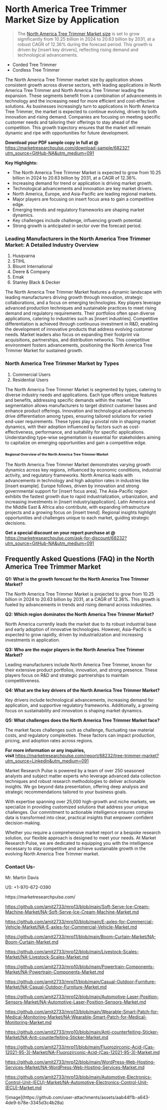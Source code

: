 <h1>North America Tree Trimmer Market&nbsp;Size by Application</h1><blockquote><p>The <a href="https://marketresearchpulse.com/download-sample/68232?utm_source=GitHub-NA&amp;utm_medium=091">North America Tree Trimmer Market size</a> is set to grow significantly from 10.25 billion in 2024 to 20.63 billion by 2031, at a robust CAGR of 12.36% during the forecast period. This growth is driven by [insert key drivers], reflecting rising demand and technological advancements.</p></blockquote><ul><li>Corded Tree Trimmer<li> Cordless Tree Trimmer</li></ul><p>The North America Tree Trimmer market size by application shows consistent growth across diverse sectors, with leading applications in North America Tree Trimmer and North America Tree Trimmer leading the expansion. These segments benefit from a combination of advancements in technology and the increasing need for more efficient and cost-effective solutions. As businesses increasingly turn to applications in North America Tree Trimmer, the market is expected to continue evolving, driven by both innovation and rising demand. Companies are focusing on meeting specific customer needs and tailoring their offerings to stay ahead of the competition. This growth trajectory ensures that the market will remain dynamic and ripe with opportunities for future development.</p><p><strong>Download your PDF sample copy in full at @ </strong><a href="https://marketresearchpulse.com/download-sample/68232?utm_source=GitHub-NA&amp;utm_medium=091">https://marketresearchpulse.com/download-sample/68232?utm_source=GitHub-NA&amp;utm_medium=091</a></p><p><strong>Key Highlights: </strong></p><ul><li>The North America Tree Trimmer Market is expected to grow from 10.25 billion in 2024 to 20.63 billion by 2031, at a CAGR of 12.36%.</li><li>Increasing demand for trend or application is driving market growth.</li><li>Technological advancements and innovation are key market drivers.</li><li>North America, Europe, and Asia-Pacific are leading regional markets.</li><li>Major players are focusing on insert focus area to gain a competitive edge.</li><li>Emerging trends and regulatory frameworks are shaping market dynamics.</li><li>Key challenges include challenge, influencing growth potential.</li><li>Strong growth is anticipated in sector over the forecast period.</li></ul><h3>Leading Manufacturers in the North America Tree Trimmer Market: A Detailed Industry Overview</h3><ol><li>Husqvarna</li><li>STIHL</li><li>Blount International</li><li>Deere & Company</li><li>Emak</li><li>Stanley Black & Decker</li></ol><div class="flex max-w-full flex-col flex-grow"><div class="min-h-8 text-message flex w-full flex-col items-end gap-2 whitespace-normal break-words [.text-message+&amp;]:mt-5" dir="auto" data-message-author-role="assistant" data-message-id="fd8432e4-4910-450d-b182-61b7bfb0a01f" data-message-model-slug="gpt-4o"><div class="flex w-full flex-col gap-1 empty:hidden first:pt-[3px]"><div class="markdown prose w-full break-words dark:prose-invert light"><p>The North America Tree Trimmer Market features a dynamic landscape with leading manufacturers driving growth through innovation, strategic collaborations, and a focus on emerging technologies. Key players leverage advanced production techniques and sustainable practices to meet rising demand and regulatory requirements. Their portfolios often span diverse applications, catering to industries such as [insert industries]. Competitive differentiation is achieved through continuous investment in R&amp;D, enabling the development of innovative products that address evolving customer needs. Market leaders also focus on expanding their footprint via acquisitions, partnerships, and distribution networks. This competitive environment fosters advancements, positioning the North America Tree Trimmer Market for sustained growth.</p></div></div></div></div><h3>North America Tree Trimmer Market by Types</h3><ol><li>Commercial Users<li> Residential Users</li></ol><div class="flex max-w-full flex-col flex-grow"><div class="min-h-8 text-message flex w-full flex-col items-end gap-2 whitespace-normal break-words [.text-message+&amp;]:mt-5" dir="auto" data-message-author-role="assistant" data-message-id="084470be-0bb7-4664-bddf-5156b4f41249" data-message-model-slug="gpt-4o-mini"><div class="flex w-full flex-col gap-1 empty:hidden first:pt-[3px]"><div class="markdown prose w-full break-words dark:prose-invert light"><p>The North America Tree Trimmer Market is segmented by types, catering to diverse industry needs and applications. Each type offers unique features and benefits, addressing specific demands within the market. The segmentation allows manufacturers to target distinct customer bases and enhance product offerings. Innovation and technological advancements drive differentiation among types, ensuring tailored solutions for varied end-user requirements. These types play a pivotal role in shaping market dynamics, with their adoption influenced by factors such as cost-effectiveness, performance, and suitability for specific applications. Understanding type-wise segmentation is essential for stakeholders aiming to capitalize on emerging opportunities and gain a competitive edge.</p></div></div></div></div><h3><span style="font-size: 11px;">Regional Overview of the North America Tree Trimmer Market</span></h3><div class="flex max-w-full flex-col flex-grow"><div class="min-h-8 text-message flex w-full flex-col items-end gap-2 whitespace-normal break-words [.text-message+&amp;]:mt-5" dir="auto" data-message-author-role="assistant" data-message-id="e9038762-ce64-4e30-91c9-9bd413514231" data-message-model-slug="gpt-4o-mini"><div class="flex w-full flex-col gap-1 empty:hidden first:pt-[3px]"><div class="markdown prose w-full break-words dark:prose-invert light"><p>The North America Tree Trimmer Market demonstrates varying growth dynamics across key regions, influenced by economic conditions, industrial activity, and regulatory frameworks. North America leads with advancements in technology and high adoption rates in industries like [insert example]. Europe follows, driven by innovation and strong governmental support for [insert focus area]. The Asia-Pacific region exhibits the fastest growth due to rapid industrialization, urbanization, and increasing investments in [insert industry/application]. Latin America and the Middle East &amp; Africa also contribute, with expanding infrastructure projects and a growing focus on [insert trend]. Regional insights highlight opportunities and challenges unique to each market, guiding strategic decisions.</p></div></div></div></div><p><strong>Get a special discount on your report purchase at @ </strong><a href="https://marketresearchpulse.com/ask-for-discount/68232?utm_source=GitHub-NA&amp;utm_medium=091">https://marketresearchpulse.com/ask-for-discount/68232?utm_source=GitHub-NA&amp;utm_medium=091</a></p><h2>Frequently Asked Questions (FAQ) in the North America Tree Trimmer Market</h2><p><strong>Q1: What is the growth forecast for the North America Tree Trimmer Market?</strong></p><p>The North America Tree Trimmer Market is projected to grow from 10.25 billion in 2024 to 20.63 billion by 2031, at a CAGR of 12.36%. This growth is fueled by advancements in trends and rising demand across industries.</p><p><strong>Q2: Which region dominates the North America Tree Trimmer Market?</strong></p><p>North America currently leads the market due to its robust industrial base and early adoption of innovative technologies. However, Asia-Pacific is expected to grow rapidly, driven by industrialization and increasing investments in application.</p><p><strong>Q3: Who are the major players in the North America Tree Trimmer Market?</strong></p><p>Leading manufacturers include North America Tree Trimmer, known for their extensive product portfolios, innovation, and strong presence. These players focus on R&amp;D and strategic partnerships to maintain competitiveness.</p><p><strong>Q4: What are the key drivers of the North America Tree Trimmer Market?</strong></p><p>Key drivers include technological advancements, increasing demand for application, and supportive regulatory frameworks. Additionally, a growing focus on sustainability and innovation is shaping market dynamics.</p><p><strong>Q5: What challenges does the North America Tree Trimmer Market face?</strong></p><p>The market faces challenges such as challenge, fluctuating raw material costs, and regulatory complexities. These factors can impact production, pricing, and adoption rates across regions.</p><p><strong>For more information or any inquiries, visit&nbsp;</strong><a href="https://marketresearchpulse.com/report/68232/tree-trimmer-market?utm_source=Linkedin&utm_medium=091">https://marketresearchpulse.com/report/68232/tree-trimmer-market?utm_source=Linkedin&utm_medium=091</a></p><p>Market Research Pulse is powered by a team of over 250 seasoned analysts and subject matter experts who leverage advanced data collection techniques and robust research methodologies to deliver actionable insights. We go beyond data presentation, offering deep analysis and strategic recommendations tailored to your business goals.</p><p>With expertise spanning over 25,000 high-growth and niche markets, we specialize in providing customized solutions that address your unique challenges. Our commitment to actionable intelligence ensures complex data is transformed into clear, practical insights that empower confident decision-making.</p><p>Whether you require a comprehensive market report or a bespoke research solution, our flexible approach is designed to meet your needs. At Market Research Pulse, we are dedicated to equipping you with the intelligence necessary to stay competitive and achieve sustainable growth in the evolving North America Tree Trimmer market.</p><h3><strong>Contact Us-</strong></h3><p>Mr. Martin Davis</p><p>US: +1-970-672-0390</p><p>https://marketresearchpulse.com/</p><p><a href="https://github.com/amit2733/mrp13/blob/main/Soft-Serve-Ice-Cream-Machine-Market/NA-Soft-Serve-Ice-Cream-Machine-Market.md">https://github.com/amit2733/mrp13/blob/main/Soft-Serve-Ice-Cream-Machine-Market/NA-Soft-Serve-Ice-Cream-Machine-Market.md</a></p><p><a href="https://github.com/amit2733/mrp10/blob/main/E-axles-for-Commercial-Vehicle-Market/NA-E-axles-for-Commercial-Vehicle-Market.md">https://github.com/amit2733/mrp10/blob/main/E-axles-for-Commercial-Vehicle-Market/NA-E-axles-for-Commercial-Vehicle-Market.md</a></p><p><a href="https://github.com/amit2733/mrp11/blob/main/Boom-Curtain-Market/NA-Boom-Curtain-Market.md">https://github.com/amit2733/mrp11/blob/main/Boom-Curtain-Market/NA-Boom-Curtain-Market.md</a></p><p><a href="https://github.com/amit2733/mrp12/blob/main/Livestock-Scales-Market/NA-Livestock-Scales-Market.md">https://github.com/amit2733/mrp12/blob/main/Livestock-Scales-Market/NA-Livestock-Scales-Market.md</a></p><p><a href="https://github.com/amit2733/mrp10/blob/main/Powertrain-Components-Market/NA-Powertrain-Components-Market.md">https://github.com/amit2733/mrp10/blob/main/Powertrain-Components-Market/NA-Powertrain-Components-Market.md</a></p><p><a href="https://github.com/amit2733/mrp11/blob/main/Casual-Outdoor-Furniture-Market/NA-Casual-Outdoor-Furniture-Market.md">https://github.com/amit2733/mrp11/blob/main/Casual-Outdoor-Furniture-Market/NA-Casual-Outdoor-Furniture-Market.md</a></p><p><a href="https://github.com/amit2733/mrp12/blob/main/Automotive-Laser-Position-Sensors-Market/NA-Automotive-Laser-Position-Sensors-Market.md">https://github.com/amit2733/mrp12/blob/main/Automotive-Laser-Position-Sensors-Market/NA-Automotive-Laser-Position-Sensors-Market.md</a></p><p><a href="https://github.com/amit2733/mrp13/blob/main/Wearable-Smart-Patch-for-Medical-Monitoring-Market/NA-Wearable-Smart-Patch-for-Medical-Monitoring-Market.md">https://github.com/amit2733/mrp13/blob/main/Wearable-Smart-Patch-for-Medical-Monitoring-Market/NA-Wearable-Smart-Patch-for-Medical-Monitoring-Market.md</a></p><p><a href="https://github.com/amit2733/mrp10/blob/main/Anti-counterfeiting-Sticker-Market/NA-Anti-counterfeiting-Sticker-Market.md">https://github.com/amit2733/mrp10/blob/main/Anti-counterfeiting-Sticker-Market/NA-Anti-counterfeiting-Sticker-Market.md</a></p><p><a href="https://github.com/amit2733/mrp11/blob/main/Fluorozirconic-Acid-(Cas-12021-95-3)-Market/NA-Fluorozirconic-Acid-(Cas-12021-95-3)-Market.md">https://github.com/amit2733/mrp11/blob/main/Fluorozirconic-Acid-(Cas-12021-95-3)-Market/NA-Fluorozirconic-Acid-(Cas-12021-95-3)-Market.md</a></p><p><a href="https://github.com/amit2733/mrp12/blob/main/WordPress-Web-Hosting-Services-Market/NA-WordPress-Web-Hosting-Services-Market.md">https://github.com/amit2733/mrp12/blob/main/WordPress-Web-Hosting-Services-Market/NA-WordPress-Web-Hosting-Services-Market.md</a></p><p><a href="https://github.com/amit2733/mrp13/blob/main/Automotive-Electronics-Control-Unit-(ECU)-Market/NA-Automotive-Electronics-Control-Unit-(ECU)-Market.md">https://github.com/amit2733/mrp13/blob/main/Automotive-Electronics-Control-Unit-(ECU)-Market/NA-Automotive-Electronics-Control-Unit-(ECU)-Market.md</a></p>
![image](https://github.com/user-attachments/assets/aab44f1b-a643-4de9-b78e-3345d3c4b28a)

